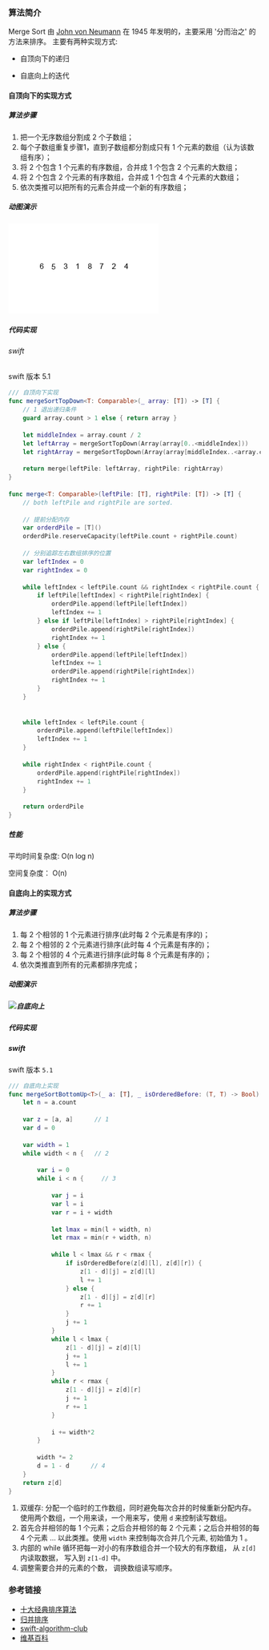 
### 算法简介

Merge Sort 由 [John von Neumann](https://en.wikipedia.org/wiki/John_von_Neumann) 在 1945 年发明的，主要采用 '分而治之' 的方法来排序。 主要有两种实现方式:

- 自顶向下的递归

- 自底向上的迭代

#### 自顶向下的实现方式

##### 算法步骤

1. 把一个无序数组分割成 2 个子数组；
2. 每个子数组重复步骤1，直到子数组都分割成只有 1 个元素的数组（认为该数组有序）；
3. 将 2 个包含 1 个元素的有序数组，合并成 1 个包含 2 个元素的大数组；
4. 将 2 个包含 2 个元素的有序数组，合并成 1 个包含 4 个元素的大数组；
5. 依次类推可以把所有的元素合并成一个新的有序数组；

##### 动图演示

![自顶向下](./images/merge-sort-top-down.gif)

##### 代码实现

###### swift

swift 版本 5.1

```swift
/// 自顶向下实现
func mergeSortTopDown<T: Comparable>(_ array: [T]) -> [T] {
    // 1 退出递归条件
    guard array.count > 1 else { return array }

    let middleIndex = array.count / 2
    let leftArray = mergeSortTopDown(Array(array[0..<middleIndex]))
    let rightArray = mergeSortTopDown(Array(array[middleIndex..<array.count]))

    return merge(leftPile: leftArray, rightPile: rightArray)
}
    
func merge<T: Comparable>(leftPile: [T], rightPile: [T]) -> [T] {
    // both leftPile and rightPile are sorted.
    
    // 提前分配内存
    var orderdPile = [T]()
    orderdPile.reserveCapacity(leftPile.count + rightPile.count)
    
    // 分别追踪左右数组排序的位置
    var leftIndex = 0
    var rightIndex = 0

    while leftIndex < leftPile.count && rightIndex < rightPile.count {
        if leftPile[leftIndex] < rightPile[rightIndex] {
            orderdPile.append(leftPile[leftIndex])
            leftIndex += 1
        } else if leftPile[leftIndex] > rightPile[rightIndex] {
            orderdPile.append(rightPile[rightIndex])
            rightIndex += 1
        } else {
            orderdPile.append(leftPile[leftIndex])
            leftIndex += 1
            orderdPile.append(rightPile[rightIndex])
            rightIndex += 1
        }
    }


    while leftIndex < leftPile.count {
        orderdPile.append(leftPile[leftIndex])
        leftIndex += 1
    }

    while rightIndex < rightPile.count {
        orderdPile.append(rightPile[rightIndex])
        rightIndex += 1
    }

    return orderdPile
}
```


##### 性能

平均时间复杂度: O(n log n)

空间复杂度： O(n)



#### 自底向上的实现方式

##### 算法步骤

1. 每 2 个相邻的 1 个元素进行排序(此时每 2 个元素是有序的)；
2. 每 2 个相邻的 2 个元素进行排序(此时每 4 个元素是有序的)；
3. 每 2 个相邻的 4 个元素进行排序(此时每 8 个元素是有序的)；
4. 依次类推直到所有的元素都排序完成；


##### 动图演示

##### ![自底向上](./../../image/sort/merge-sort-bottom-up.png)


##### 代码实现

##### swift

swift 版本 `5.1`

```swift
/// 自底向上实现
func mergeSortBottomUp<T>(_ a: [T], _ isOrderedBefore: (T, T) -> Bool) -> [T] {
    let n = a.count

    var z = [a, a]      // 1
    var d = 0

    var width = 1
    while width < n {   // 2

        var i = 0
        while i < n {     // 3

            var j = i
            var l = i
            var r = i + width

            let lmax = min(l + width, n)
            let rmax = min(r + width, n)

            while l < lmax && r < rmax {                
                if isOrderedBefore(z[d][l], z[d][r]) {
                    z[1 - d][j] = z[d][l]
                    l += 1
                } else {
                    z[1 - d][j] = z[d][r]
                    r += 1
                }
                j += 1
            }
            while l < lmax {
                z[1 - d][j] = z[d][l]
                j += 1
                l += 1
            }
            while r < rmax {
                z[1 - d][j] = z[d][r]
                j += 1
                r += 1
            }

            i += width*2
        }

        width *= 2
        d = 1 - d      // 4
    }
    return z[d]
}
```

1. 双缓存: 分配一个临时的工作数组，同时避免每次合并的时候重新分配内存。使用两个数组，一个用来读，一个用来写，使用 `d` 来控制读写数组。 
2. 首先合并相邻的每 1 个元素；之后合并相邻的每 2 个元素；之后合并相邻的每 4 个元素 ... 以此类推。使用 `width` 来控制每次合并几个元素, 初始值为 1 。
3. 内部的 while 循环把每一对小的有序数组合并一个较大的有序数组， 从 `z[d]` 内读取数据， 写入到 `z[1-d]` 中。
4. 调整需要合并的元素的个数， 调换数组读写顺序。

### 参考链接

- [十大经典排序算法](https://github.com/hustcc/JS-Sorting-Algorithm)
- [归并排序](https://www.cnblogs.com/nullzx/p/5968170.html)
- [swift-algorithm-club](https://github.com/raywenderlich/swift-algorithm-club/tree/master/Merge%20Sort)
- [维基百科](https://en.wikipedia.org/wiki/Merge_sort) 
